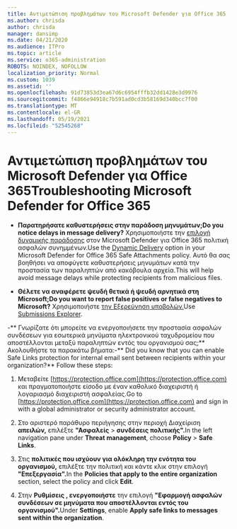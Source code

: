 ```yaml
---
title: Αντιμετώπιση προβλημάτων του Microsoft Defender για Office 365
ms.author: chrisda
author: chrisda
manager: dansimp
ms.date: 04/21/2020
ms.audience: ITPro
ms.topic: article
ms.service: o365-administration
ROBOTS: NOINDEX, NOFOLLOW
localization_priority: Normal
ms.custom: 1039
ms.assetid: ''
ms.openlocfilehash: 91d73853d3ea67d6c6954fffb32dd1428e3d9976
ms.sourcegitcommit: f4866e94918c7b591ad0cd3b58169d340bcc7f00
ms.translationtype: MT
ms.contentlocale: el-GR
ms.lasthandoff: 05/19/2021
ms.locfileid: "52545268"
---
```

# <a name="troubleshooting-microsoft-defender-for-office-365"></a><span data-ttu-id="67c4d-102">Αντιμετώπιση προβλημάτων του Microsoft Defender για Office 365</span><span class="sxs-lookup"><span data-stu-id="67c4d-102">Troubleshooting Microsoft Defender for Office 365</span></span>

- <span data-ttu-id="67c4d-103">**Παρατηρήσατε καθυστερήσεις στην παράδοση μηνυμάτων;**</span><span class="sxs-lookup"><span data-stu-id="67c4d-103">**Do you notice delays in message delivery?**</span></span> <span data-ttu-id="67c4d-104">Χρησιμοποιήστε την [επιλογή δυναμικής παράδοσης](/microsoft-365/security/office-365-security/dynamic-delivery-and-previewing) στον Microsoft Defender για Office 365 πολιτική ασφαλών συνημμένων.</span><span class="sxs-lookup"><span data-stu-id="67c4d-104">Use the [Dynamic Delivery](/microsoft-365/security/office-365-security/dynamic-delivery-and-previewing) option in your Microsoft Defender for Office 365 Safe Attachments policy.</span></span> <span data-ttu-id="67c4d-105">Αυτό θα σας βοηθήσει να αποφύγετε καθυστερήσεις μηνυμάτων κατά την προστασία των παραληπτών από κακόβουλα αρχεία.</span><span class="sxs-lookup"><span data-stu-id="67c4d-105">This will help avoid message delays while protecting recipients from malicious files.</span></span>

- <span data-ttu-id="67c4d-106">**Θέλετε να αναφέρετε ψευδή θετικά ή ψευδή αρνητικά στη Microsoft;**</span><span class="sxs-lookup"><span data-stu-id="67c4d-106">**Do you want to report false positives or false negatives to Microsoft?**</span></span> <span data-ttu-id="67c4d-107">Χρησιμοποιήστε [την Εξερεύνηση υποβολών.](https://protection.office.com/reportsubmission)</span><span class="sxs-lookup"><span data-stu-id="67c4d-107">Use [Submissions Explorer](https://protection.office.com/reportsubmission).</span></span>

<span data-ttu-id="67c4d-108">-\*\* Γνωρίζατε ότι μπορείτε να ενεργοποιήσετε την προστασία ασφαλών συνδέσεων για εσωτερικά μηνύματα ηλεκτρονικού ταχυδρομείου που αποστέλλονται μεταξύ παραληπτών εντός του οργανισμού σας;\*\* Ακολουθήστε τα παρακάτω βήματα:</span><span class="sxs-lookup"><span data-stu-id="67c4d-108">-\*\* Did you know that you can enable Safe Links protection for internal email sent between recipients within your organization?\*\* Follow these steps:</span></span>

  1. <span data-ttu-id="67c4d-109">Μεταβείτε [https://protection.office.com](https://protection.office.com) και πραγματοποιήστε είσοδο με έναν καθολικό διαχειριστή ή λογαριασμό διαχειριστή ασφαλείας.</span><span class="sxs-lookup"><span data-stu-id="67c4d-109">Go to [https://protection.office.com](https://protection.office.com) and sign in with a global administrator or security administrator account.</span></span>

  2. <span data-ttu-id="67c4d-110">Στο αριστερό παράθυρο περιήγησης στην περιοχή Διαχείριση **απειλών,** επιλέξτε **"Ασφαλείς** \> **συνδέσεις πολιτικής".**</span><span class="sxs-lookup"><span data-stu-id="67c4d-110">In the left navigation pane under **Threat management**, choose **Policy** \> **Safe Links**.</span></span>

  3. <span data-ttu-id="67c4d-111">Στις **πολιτικές που ισχύουν για ολόκληρη την ενότητα του οργανισμού,** επιλέξτε την πολιτική και κάντε κλικ στην επιλογή **"Επεξεργασία".**</span><span class="sxs-lookup"><span data-stu-id="67c4d-111">In the **Policies that apply to the entire organization** section, select the policy and click **Edit**.</span></span>

  4. <span data-ttu-id="67c4d-112">Στην **Ρυθμίσεις , ενεργοποιήστε** την επιλογή **"Εφαρμογή ασφαλών συνδέσεων σε μηνύματα που αποστέλλονται εντός του οργανισμού".**</span><span class="sxs-lookup"><span data-stu-id="67c4d-112">Under **Settings**, enable **Apply safe links to messages sent within the organization**.</span></span>
